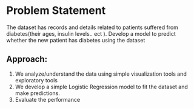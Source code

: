# Problem Statement
The dataset has records and details related to patients suffered from diabetes(their ages, insulin levels.. ect ). Develop a model to predict whether the new patient has diabetes using the dataset

## Approach:
1. We analyze/understand the data using simple visualization tools and exploratory tools
2. We develop a simple Logistic Regression model to fit the dataset and make predictions.
3. Evaluate the performance
